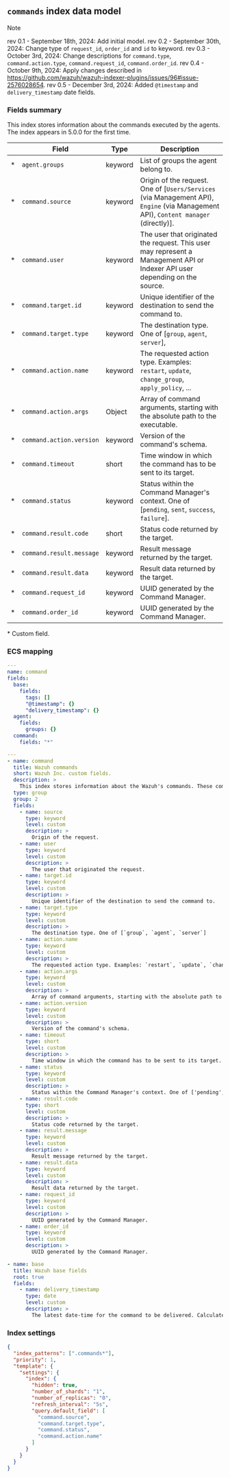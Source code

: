 ## `commands` index data model

> [!NOTE]
> rev 0.1 - September 18th, 2024: Add initial model.
> rev 0.2 - September 30th, 2024: Change type of `request_id`, `order_id` and `id` to keyword.
> rev 0.3 - October 3rd, 2024: Change descriptions for `command.type`, `command.action.type`, `command.request_id`, `command.order_id`.
> rev 0.4 - October 9th, 2024: Apply changes described in https://github.com/wazuh/wazuh-indexer-plugins/issues/96#issue-2576028654.
> rev 0.5 - December 3rd, 2024: Added `@timestamp` and `delivery_timestamp` date fields. 

### Fields summary

This index stores information about the commands executed by the agents. The index appears in 5.0.0 for the first time.

|     | Field                    | Type    | Description                                                                                                                         |
| --- | ------------------------ | ------- | ----------------------------------------------------------------------------------------------------------------------------------- |
| \*  | `agent.groups`           | keyword | List of groups the agent belong to.                                                                                                 |
| \*  | `command.source`         | keyword | Origin of the request. One of [`Users/Services` (via Management API), `Engine` (via Management API), `Content manager` (directly)]. |
| \*  | `command.user`           | keyword | The user that originated the request. This user may represent a Management API or Indexer API user depending on the source.         |
| \*  | `command.target.id`      | keyword | Unique identifier of the destination to send the command to.                                                                        |
| \*  | `command.target.type`    | keyword | The destination type. One of [`group`, `agent`, `server`],                                                                          |
| \*  | `command.action.name`    | keyword | The requested action type. Examples: `restart`, `update`, `change_group`, `apply_policy`, ...                                       |
| \*  | `command.action.args`    | Object  | Array of command arguments, starting with the absolute path to the executable.                                                      |
| \*  | `command.action.version` | keyword | Version of the command's schema.                                                                                                    |
| \*  | `command.timeout`        | short   | Time window in which the command has to be sent to its target.                                                                      |
| \*  | `command.status`         | keyword | Status within the Command Manager's context. One of [`pending`, `sent`, `success`, `failure`].                                      |
| \*  | `command.result.code`    | short   | Status code returned by the target.                                                                                                 |
| \*  | `command.result.message` | keyword | Result message returned by the target.                                                                                              |
| \*  | `command.result.data`    | keyword | Result data returned by the target.                                                                                                 |
| \*  | `command.request_id`     | keyword | UUID generated by the Command Manager.                                                                                              |
| \*  | `command.order_id`       | keyword | UUID generated by the Command Manager.                                                                                              |

\* Custom field.

### ECS mapping

```yml
---
name: command
fields:
  base:
    fields:
      tags: []
      "@timestamp": {}
      "delivery_timestamp": {}
  agent:
    fields:
      groups: {}
  command:
    fields: "*"
```

```yml
---
- name: command
  title: Wazuh commands
  short: Wazuh Inc. custom fields.
  description: >
    This index stores information about the Wazuh's commands. These commands can be sent to agents or Wazuh servers.
  type: group
  group: 2
  fields:
    - name: source
      type: keyword
      level: custom
      description: >
        Origin of the request.
    - name: user
      type: keyword
      level: custom
      description: >
        The user that originated the request.
    - name: target.id
      type: keyword
      level: custom
      description: >
        Unique identifier of the destination to send the command to.
    - name: target.type
      type: keyword
      level: custom
      description: >
        The destination type. One of [`group`, `agent`, `server`]
    - name: action.name
      type: keyword
      level: custom
      description: >
        The requested action type. Examples: `restart`, `update`, `change_group`, `apply_policy`, ...
    - name: action.args
      type: keyword
      level: custom
      description: >
        Array of command arguments, starting with the absolute path to the executable.
    - name: action.version
      type: keyword
      level: custom
      description: >
        Version of the command's schema.
    - name: timeout
      type: short
      level: custom
      description: >
        Time window in which the command has to be sent to its target.
    - name: status
      type: keyword
      level: custom
      description: >
        Status within the Command Manager's context. One of ['pending', 'sent', 'success', 'failure'].
    - name: result.code
      type: short
      level: custom
      description: >
        Status code returned by the target.
    - name: result.message
      type: keyword
      level: custom
      description: >
        Result message returned by the target.
    - name: result.data
      type: keyword
      level: custom
      description: >
        Result data returned by the target.
    - name: request_id
      type: keyword
      level: custom
      description: >
        UUID generated by the Command Manager.
    - name: order_id
      type: keyword
      level: custom
      description: >
        UUID generated by the Command Manager.
```
```yml
- name: base
  title: Wazuh base fields
  root: true
  fields:
    - name: delivery_timestamp
      type: date
      level: custom
      description: >
        The latest date-time for the command to be delivered. Calculated as the current timestamp plus the timeout.
```

### Index settings

```json
{
  "index_patterns": [".commands*"],
  "priority": 1,
  "template": {
    "settings": {
      "index": {
        "hidden": true,
        "number_of_shards": "1",
        "number_of_replicas": "0",
        "refresh_interval": "5s",
        "query.default_field": [
          "command.source",
          "command.target.type",
          "command.status",
          "command.action.name"
        ]
      }
    }
  }
}
```
